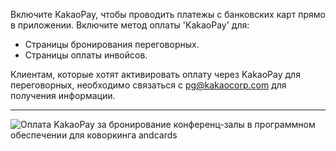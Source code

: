 Включите KakaoPay, чтобы проводить платежы с банковских карт прямо в приложении. Включите метод оплаты 'KakaoPay' для:

- Страницы бронирования переговорных.
- Страницы оплаты инвойсов.

Клиентам, которые хотят активировать оплату через KakaoPay для переговорных, необходимо связаться с pg@kakaocorp.com для получения информации.

---

![Оплата KakaoPay за бронирование конференц-залы в программном обеспечении для коворкинга andcards](https://d7ccq1i35b0cj.cloudfront.net/andcards-integrations-kakaopay-light-en-1920-1200.png)
